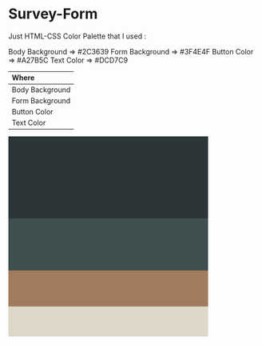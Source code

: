 # Survey-Form
Just HTML-CSS
Color Palette that I used :

Body Background => #2C3639
Form Background => #3F4E4F
Button Color => #A27B5C
Text Color => #DCD7C9


| Where           |
| :---------------|
| Body Background |
| Form Background |
| Button Color    |
| Text Color      |


![color-palette](colorpalette.png)
